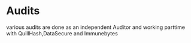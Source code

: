 # Audits
various audits are done as an independent Auditor and working parttime with QuillHash,DataSecure and Immunebytes
